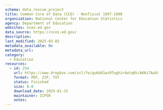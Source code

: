```yaml
---
schema: data_rescue_project 
title: Common Core of Data (CCD) - Nonfiscal 1997-1998
organization: National Center for Education Statistics
agency: Department of Education
websites: nces.ed.gov
data_source: https://nces.ed.gov/
description: 
last_modified: 2025-03-02
metadata_available: No
metadata_url: 
category:
  - Education 
resources:
  - id: 254
    url: https://www.dropbox.com/scl/fo/gu6dd1wz97ughirdwtq6h/AKKs7AaS8TdrzeczgoC4iuw?rlkey=0a3rbjry29p07cmx0h78i5hwo&dl=0
    format: PDF, ZIP, TXT
    status: Finished
    size: 0.0
    download_date: 2025-01-31
    maintainer: ICPSR
    notes: 
---
```

